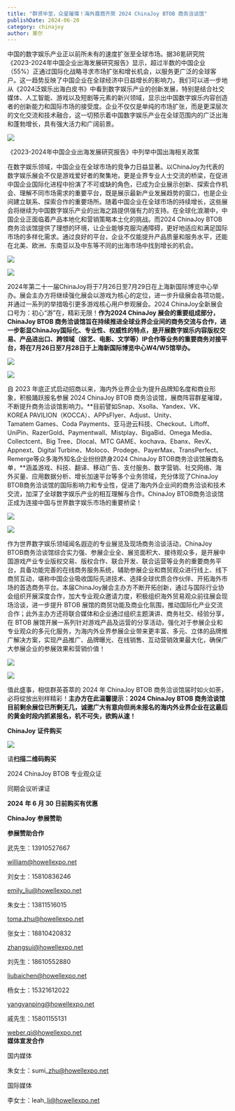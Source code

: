 ```yaml
---
title: "群贤毕至，众星璀璨！海外展商齐聚 2024 ChinaJoy BTOB 商务洽谈馆"
publishDate: 2024-06-20
category: chinajoy
author: 莱尔
---
```


中国的数字娱乐产业正以前所未有的速度扩张至全球市场。据36氪研究院《2023-2024年中国企业出海发展研究报告》显示，超过半数的中国企业（55%）正通过国际化战略寻求市场扩张和增长机会，以服务更广泛的全球客户。这一趋势反映了中国企业在全球经济中日益增长的影响力。我们可以进一步地从《2024泛娱乐出海白皮书》中看到数字娱乐产业的创新发展，特别是结合社交媒体、人工智能、游戏以及短剧等元素的新兴领域，显示出中国数字娱乐内容创造者的创新能力和国际市场的接受度。企业不仅仅是单纯的市场扩张，而是更深层次的文化交流和技术融合，这一切预示着中国数字娱乐产业在全球范围内的广泛出海和蓬勃增长，具有强大活力和广阔前景。

![](https://ec-net-1251389766.cos.ap-shanghai.myqcloud.com/wp-content/uploads/2024/06/20240620105840319.jpg)

《2023-2024年中国企业出海发展研究报告》中列举中国出海相关政策

在数字娱乐领域，中国企业在全球市场的竞争力日益显著。以ChinaJoy为代表的数字娱乐展会不仅是游戏爱好者的聚集地，更是业界专业人士交流的桥梁，在促进中国企业国际化进程中扮演了不可或缺的角色，已成为企业展示创新、探索合作机会、理解不同市场需求的重要平台，既是展示最新产业发展趋势的窗口，也是企业间建立联系、探索合作的重要场所。随着中国企业在全球市场的持续增长，这些展会将继续为中国数字娱乐产业的出海之路提供强有力的支持。在全球化浪潮中，中国企业正面临着产品本地化和营销策略本土化的挑战。而2024 ChinaJoy BTOB商务洽谈馆提供了理想的环境，让企业能够克服沟通障碍，更好地适应和满足国际市场的多样化需求。通过良好的平台，企业不仅能提升产品质量和服务水平，还能在北美、欧洲、东南亚以及中东等不同的出海市场中找到增长的机会。

![](https://ec-net-1251389766.cos.ap-shanghai.myqcloud.com/wp-content/uploads/2024/06/20240620105845229.jpg)

![](https://ec-net-1251389766.cos.ap-shanghai.myqcloud.com/wp-content/uploads/2024/06/20240620105847307.jpg)

2024年第二十一届ChinaJoy将于7月26日至7月29日在上海新国际博览中心举办。展会主办方将继续强化展会以游戏为核心的定位，进一步升级展会各项功能，并通过一系列的举措吸引更多游戏核心用户参观展会。2024 ChinaJoy全新展会口号为：初心“游”在，精彩无限！**作为2024 ChinaJoy 展会的重要组成部分，ChinaJoy BTOB 商务洽谈馆旨在持续推进全球业界企业间的商务交流与合作，进一步彰显ChinaJoy国际化、专业性、权威性的特点，是开展数字娱乐内容版权交易、产品进出口、跨领域（综艺、电影、文学等）IP合作等业务的重要商务对接平台，将在7月26日至7月28日于上海新国际博览中心W4/W5馆举办。**

![](https://ec-net-1251389766.cos.ap-shanghai.myqcloud.com/wp-content/uploads/2024/06/20240620105855745.jpg)

![](https://ec-net-1251389766.cos.ap-shanghai.myqcloud.com/wp-content/uploads/2024/06/20240620105856212.jpg)

自 2023 年底正式启动招商以来，海内外业界企业为提升品牌知名度和商业形象，积极踊跃报名参展 2024 ChinaJoy BTOB 商务洽谈馆，展商阵容群星璀璨，不断提升商务洽谈馆影响力。**目前譬如Snap、Xsolla、Yandex、VK、KOREA PAVILION（KOCCA）、APPsFlyer、Adjust、Unity、Tamatem Games、Coda Payments、亚马逊云科技、Checkout、Liftoff、UniPin、RazerGold、Paymentwall、Mistplay、BigaBid、Omega Media、Collectcent、Big Tree、Dlocal、MTC GAME、kochava、Ebanx、RevX、Appnext、Digital Turbine、Moloco、Prodege、PayerMax、TransPerfect、Remerge等众多海外知名企业纷纷跻身2024 ChinaJoy BTOB商务洽谈馆展商名单，**涵盖游戏、科技、翻译、移动广告、支付服务、数字营销、社交网络、海外买量、应用数据分析、增长加速平台等多个业务领域，充分体现了ChinaJoy BTOB商务洽谈馆的国际影响力和专业性，促进了海内外企业间的商务洽谈和技术交流，加深了全球数字娱乐产业的相互理解与合作。ChinaJoy BTOB商务洽谈馆正成为连接中国与世界数字娱乐市场的重要桥梁！

![](https://ec-net-1251389766.cos.ap-shanghai.myqcloud.com/wp-content/uploads/2024/06/20240620105857455.jpg)

![](https://ec-net-1251389766.cos.ap-shanghai.myqcloud.com/wp-content/uploads/2024/06/20240620105858578.jpg)

作为世界数字娱乐领域闻名遐迩的专业展览及现场商务洽谈活动，ChinaJoy BTOB商务洽谈馆综合实力强、参展企业全、展览面积大、接待观众多，是开展中国游戏产业专业版权交易、版权合作、联合开发、联合运营等业务的重要商务平台，具备功能完善的在线商务服务系统，辅助参展企业和商贸观众进行线上、线下商贸互动，堪称中国企业吸收国际先进技术、选择全球优质合作伙伴、开拓海外市场的首选商务平台。本届ChinaJoy展会主办方不断开拓创新，通过与国际行业协会组织开展深度合作，加大专业观众邀请力度，积极组织海外贸易观众前往展会现场洽谈，进一步提升 BTOB 展馆的商贸功能及商业化氛围，推动国际化产业交流合作；此外主办方还将联合媒体和企业通过组织主题演讲、商务社交、经验分享，在 BTOB 展馆开展一系列针对游戏产品及运营的分享活动，强化对于参展企业和专业观众的多元化服务，为海内外业界参展企业带来更丰富、多元、立体的品牌推广解决方案，实现产品推广、品牌曝光、在线销售、互动营销效果最大化，确保广大参展企业的参展效果和营销价值！

![](https://ec-net-1251389766.cos.ap-shanghai.myqcloud.com/wp-content/uploads/2024/06/20240620105900700-1024x683.jpg)

![](https://ec-net-1251389766.cos.ap-shanghai.myqcloud.com/wp-content/uploads/2024/06/20240620105903156.jpg)

值此盛事，相信群英荟萃的 2024 年 ChinaJoy BTOB 商务洽谈馆届时如火如荼，必将绽放出别样精彩！**主办方在此温馨提示：2024 ChinaJoy BTOB 商务洽谈馆目前剩余展位已所剩无几，诚邀广大有意向但尚未报名的海内外业界企业在这最后的黄金时段内抓紧报名，机不可失，欲购从速！**

**ChinaJoy** **证件购买**

![](https://ec-net-1251389766.cos.ap-shanghai.myqcloud.com/wp-content/uploads/2024/06/20240620105906520.jpg)

  
请**扫描二维码购买**

2024 ChinaJoy BTOB 专业观众证

同期会议听课证

**2024** **年 6 月 30 日前购买有优惠**  
  

**ChinaJoy** **参展赞助**

**参展赞助合作**

武先生：13910527667

[william@howellexpo.net](mailto:william@howellexpo.net)

刘女士：15810836246

[emily\_liu@howellexpo.net](mailto:emily_liu@howellexpo.net)

朱女士：13811516015

[toma.zhu@howellexpo.net](mailto:toma.zhu@howellexpo.net)

张女士：18810420832

[zhangsui@howellexpo.net](mailto:zhangsui@howellexpo.net)

刘先生：18610552880

[liubaichen@howellexpo.net](mailto:liubaichen@howellexpo.net)

杨女士：15321612022

[yangyanping@howellexpo.net](mailto:yangyanping@howellexpo.net)

戚先生：15801155131

weber.qi@howellexpo.net  
**媒体宣发合作**

国内媒体

朱女士：sumi\_zhu@howellexpo.net

国际媒体

李女士：leah\_li@howellexpo.net
